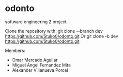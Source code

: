 # odonto
software engineering 2 project

Clone the repository with:
git clone --branch dev https://github.com/Stuko0/odonto.git
Or
git clone -b dev https://github.com/Stuko0/odonto.git

Members:
- Omar Mercado Aguilar
- Miguel Angel Fernandez Mita
- Alexander Villanueva Porcel
